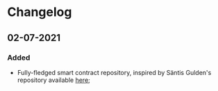 # Changelog

## 02-07-2021

### Added
- Fully-fledged smart contract repository, inspired by Säntis Gulden's repository available [here](https://gitlab.appswithlove.net/saentis-gulden/saentis-gulden-token-contract);
